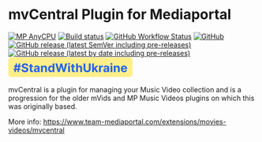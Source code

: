 # mvCentral Plugin for Mediaportal
[![MP AnyCPU](https://img.shields.io/badge/MP-AnyCPU-blue?logo=windows&logoColor=white)](https://github.com/andrewjswan/mvcentral/releases)
[![Build status](https://ci.appveyor.com/api/projects/status/oktg8ktgnqwma2ac/branch/master?svg=true)](https://ci.appveyor.com/project/andrewjswan79536/mediaportal-mvcentral/branch/master)
[![GitHub Workflow Status](https://img.shields.io/github/actions/workflow/status/andrewjswan/mvcentral/build.yml?logo=github)](https://github.com/andrewjswan/mvcentral/actions)
[![GitHub](https://img.shields.io/github/license/andrewjswan/mvcentral?color=blue)](https://github.com/andrewjswan/mvcentral/blob/master/LICENSE)
[![GitHub release (latest SemVer including pre-releases)](https://img.shields.io/github/v/release/andrewjswan/mvcentral?include_prereleases)](https://github.com/andrewjswan/mvcentral/releases)
[![GitHub release (latest by date including pre-releases)](https://img.shields.io/github/downloads-pre/andrewjswan/mvcentral/latest/total?label=release@downloads)](https://github.com/andrewjswan/mvcentral/releases)
[![StandWithUkraine](https://raw.githubusercontent.com/vshymanskyy/StandWithUkraine/main/badges/StandWithUkraine.svg)](https://github.com/vshymanskyy/StandWithUkraine/blob/main/docs/README.md)

mvCentral is a plugin for managing your Music Video collection and is a progression for the older mVids and MP Music Videos plugins on which this was originally based.

More info: https://www.team-mediaportal.com/extensions/movies-videos/mvcentral
